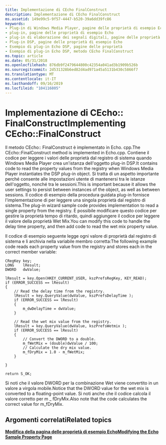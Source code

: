 ```yaml
---
title: Implementazione di CEcho FinalConstruct
description: Implementazione di CEcho FinalConstruct
ms.assetid: 149e99c5-9f57-4447-b520-39a6dd39fc86
keywords:
- Plug-in di Windows Media Player, pagine delle proprietà di esempio Echo
- plug-in, pagine delle proprietà di esempio Echo
- plug-in di elaborazione dei segnali digitali, pagine delle proprietà di esempio Echo
- Plug-in DSP, pagine delle proprietà di esempio Echo
- Esempio di plug-in Echo DSP, pagine delle proprietà
- Esempio di plug-in Echo DSP, metodo CEcho FinalConstruct
ms.topic: article
ms.date: 05/31/2018
ms.openlocfilehash: 876db9f2479644800c42354a041ad3b1909b526b
ms.sourcegitcommit: 2d531328b6ed82d4ad971a45a5131b430c5866f7
ms.translationtype: MT
ms.contentlocale: it-IT
ms.lasthandoff: 09/16/2019
ms.locfileid: "104116805"
---
```

# <a name="implementing-cechofinalconstruct"></a><span data-ttu-id="e1aec-109">Implementazione di CEcho:: FinalConstruct</span><span class="sxs-lookup"><span data-stu-id="e1aec-109">Implementing CEcho::FinalConstruct</span></span>

<span data-ttu-id="e1aec-110">Il metodo CEcho:: FinalConstruct è implementato in Echo. cpp.</span><span class="sxs-lookup"><span data-stu-id="e1aec-110">The CEcho::FinalConstruct method is implemented in Echo.cpp.</span></span> <span data-ttu-id="e1aec-111">Contiene il codice per leggere i valori delle proprietà dal registro di sistema quando Windows Media Player crea un'istanza dell'oggetto plug-in DSP.</span><span class="sxs-lookup"><span data-stu-id="e1aec-111">It contains code to read the property values from the registry when Windows Media Player instantiates the DSP plug-in object.</span></span> <span data-ttu-id="e1aec-112">Si tratta di un aspetto importante perché consente alle impostazioni utente di mantenersi tra le istanze dell'oggetto, nonché tra le sessioni.</span><span class="sxs-lookup"><span data-stu-id="e1aec-112">This is important because it allows the user settings to persist between instances of the object, as well as between sessions.</span></span> <span data-ttu-id="e1aec-113">Il codice di esempio della procedura guidata plug-in fornisce l'implementazione di per leggere una singola proprietà dal registro di sistema.</span><span class="sxs-lookup"><span data-stu-id="e1aec-113">The plug-in wizard sample code provides implementation to read a single property from the registry.</span></span> <span data-ttu-id="e1aec-114">È possibile modificare questo codice per gestire la proprietà tempo di ritardo, quindi aggiungere il codice per leggere il valore della proprietà Wet Mix.</span><span class="sxs-lookup"><span data-stu-id="e1aec-114">You can modify this code to handle the delay time property, and then add code to read the wet mix property value.</span></span>

<span data-ttu-id="e1aec-115">Il codice di esempio seguente legge ogni valore di proprietà dal registro di sistema e li archivia nella variabile membro corretta:</span><span class="sxs-lookup"><span data-stu-id="e1aec-115">The following example code reads each property value from the registry and stores each in the correct member variable:</span></span>


```CSharp
CRegKey key;
LONG    lResult;
DWORD   dwValue;

lResult = key.Open(HKEY_CURRENT_USER, kszPrefsRegKey, KEY_READ);
if (ERROR_SUCCESS == lResult)
{
    // Read the delay time from the registry. 
    lResult = key.QueryValue(dwValue, kszPrefsDelayTime );
    if (ERROR_SUCCESS == lResult)
    {
        m_dwDelayTime = dwValue;
    }

    // Read the wet mix value from the registry. 
    lResult = key.QueryValue(dwValue, kszPrefsWetmix );
    if (ERROR_SUCCESS == lResult)
    {
        // Convert the DWORD to a double.
        m_fWetMix = (double)dwValue / 100;
        // Calculate the dry mix value.
        m_fDryMix = 1.0 - m_fWetMix;
    }

}

return S_OK;
```



<span data-ttu-id="e1aec-116">Si noti che il valore DWORD per la combinazione Wet viene convertito in un valore a virgola mobile.</span><span class="sxs-lookup"><span data-stu-id="e1aec-116">Notice that the DWORD value for the wet mix is converted to a floating-point value.</span></span> <span data-ttu-id="e1aec-117">Si noti anche che il codice calcola il valore corretto per m \_ fDryMix.</span><span class="sxs-lookup"><span data-stu-id="e1aec-117">Also note that the code calculates the correct value for m\_fDryMix.</span></span>

## <a name="related-topics"></a><span data-ttu-id="e1aec-118">Argomenti correlati</span><span class="sxs-lookup"><span data-stu-id="e1aec-118">Related topics</span></span>

<dl> <dt>

[<span data-ttu-id="e1aec-119">**Modifica della pagina delle proprietà di esempio Echo**</span><span class="sxs-lookup"><span data-stu-id="e1aec-119">**Modifying the Echo Sample Property Page**</span></span>](modifying-the-echo-sample-property-page.md)
</dt> </dl>

 

 




